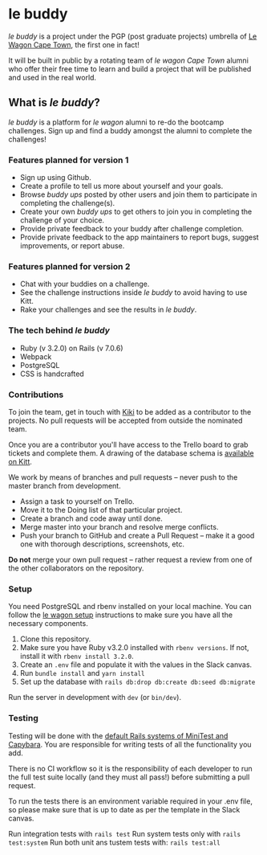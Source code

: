 # le buddy

*le buddy* is a project under the PGP (post graduate projects) umbrella of [Le
Wagon Cape Town](https://www.lewagon.com/cape-town), the first one in fact!

It will be built in public by a rotating team of *le wagon Cape Town* alumni who
offer their free time to learn and build a project that will be published and
used in the real world.

## What is *le buddy*?

*le buddy* is a platform for *le wagon* alumni to re-do the bootcamp challenges.
Sign up and find a buddy amongst the alumni to complete the challenges!

### Features planned for version 1

- Sign up using Github.
- Create a profile to tell us more about yourself and your goals.
- Browse *buddy ups* posted by other users and join them to participate in
completing the challenge(s).
- Create your own *buddy ups* to get others to join you in completing the
challenge of your choice.
- Provide private feedback to your buddy after challenge completion.
- Provide private feedback to the app maintainers to report bugs, suggest
improvements, or report abuse.

### Features planned for version 2

- Chat with your buddies on a challenge.
- See the challenge instructions inside *le buddy* to avoid having to use Kitt.
- Rake your challenges and see the results in *le buddy*.

### The tech behind *le buddy*

- Ruby (v 3.2.0) on Rails (v 7.0.6)
- Webpack
- PostgreSQL
- CSS is handcrafted

### Contributions

To join the team, get in touch with [Kiki](https://github.com/KIKMAKER) to be
added as a contributor to the projects. No pull requests will be accepted from
outside the nominated team.

Once you are a contributor you'll have access to the Trello board to grab tickets
and complete them. A drawing of the database schema is
[available on Kitt](https://kitt.lewagon.com/db/105325).

We work by means of branches and pull requests – never push to the master branch
from development.

- Assign a task to yourself on Trello.
- Move it to the Doing list of that particular project.
- Create a branch and code away until done.
- Merge master into your branch and resolve merge conflicts.
- Push your branch to GitHub and create a Pull Request – make it a good one with
thorough descriptions, screenshots, etc.

**Do not** merge your own pull request – rather request a review from one of the
other collaborators on the repository.

### Setup

You need PostgreSQL and rbenv installed on your local machine. You can follow the
[le wagon setup](https://github.com/lewagon/setup) instructions to make sure
you have all the necessary components.

1. Clone this repository.
2. Make sure you have Ruby v3.2.0 installed with ```rbenv versions```. If not,
install it with ```rbenv install 3.2.0```.
3. Create an ```.env``` file and populate it with the values in the Slack canvas.
4. Run ```bundle install``` and ```yarn install```
5. Set up the database with ```rails db:drop db:create db:seed db:migrate```

Run the server in development with ```dev``` (or ```bin/dev```).

### Testing

Testing will be done with the [default Rails systems of MiniTest and
Capybara](https://guides.rubyonrails.org/testing.html).
You are responsible for writing tests of all the functionality you add.

There is no CI workflow so it is the responsibility of each developer to run
the full test suite locally (and they must all pass!) before submitting a pull
request.

To run the tests there is an environment variable required in your .env file,
so please make sure that is up to date as per the template in the Slack canvas.

Run integration tests with ```rails test```
Run system tests only with ```rails test:system```
Run both unit ans tustem tests with: ```rails test:all```
